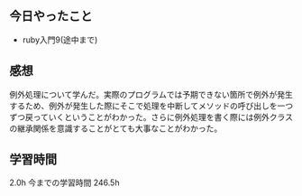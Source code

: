 ## 今日やったこと
- ruby入門9(途中まで)

## 感想
例外処理について学んだ。実際のプログラムでは予期できない箇所で例外が発生するため、例外が発生した際にそこで処理を中断してメソッドの呼び出しを一つずつ戻っていくということがわかった。さらに例外処理を書く際には例外クラスの継承関係を意識することがとても大事なことがわかった。

## 学習時間
2.0h 今までの学習時間 246.5h
